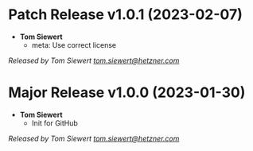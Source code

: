 # Patch Release v1.0.1 (2023-02-07)
  * **Tom Siewert**
    * meta: Use correct license

*Released by Tom Siewert <tom.siewert@hetzner.com>*

# Major Release v1.0.0 (2023-01-30)
  * **Tom Siewert**
    * Init for GitHub

*Released by Tom Siewert <tom.siewert@hetzner.com>*
